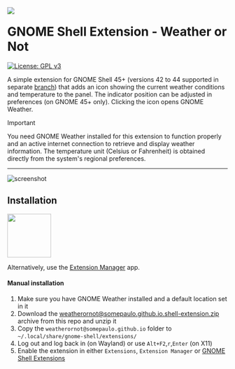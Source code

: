 <img align="left" src="https://gitlab.gnome.org/GNOME/gnome-weather/-/raw/main/data/icons/org.gnome.Weather.svg">

# GNOME Shell Extension - Weather or Not

[![License: GPL v3](https://img.shields.io/badge/License-GPL%20v3-blue.svg)](https://www.gnu.org/licenses/gpl-3.0)

A simple extension for GNOME Shell 45+ (versions 42 to 44 supported in separate [branch](https://github.com/somepaulo/GNOME-Shell-extension-Weather-or-Not/tree/42-44)) that adds an icon showing the current weather conditions and temperature to the panel. The indicator position can be adjusted in preferences (on GNOME 45+ only). Clicking the icon opens GNOME Weather.

> [!IMPORTANT]
> You need GNOME Weather installed for this extension to function properly and an active internet connection to retrieve and display weather information.
> The temperature unit (Celsius or Fahrenheit) is obtained directly from the system's regional preferences.
______

![screenshot](https://github.com/somepaulo/GNOME-Shell-extension-Weather-or-Not/assets/15643750/f936179b-3f69-4c77-b4a1-1b3cc6c3b133)

## Installation
[<img src="https://user-images.githubusercontent.com/15643750/212080370-77899e64-bae8-43f1-b67a-fc946785c4b3.png" height="100">](https://extensions.gnome.org/extension/5660/weather-or-not/)

Alternatively, use the [Extension Manager](https://github.com/mjakeman/extension-manager) app.

#### Manual installation
1. Make sure you have GNOME Weather installed and a default location set in it
2. Download the [weatherornot@somepaulo.github.io.shell-extension.zip](https://github.com/somepaulo/GNOME-Shell-extension-Weather-or-Not/blob/main/weatherornot%40somepaulo.github.io.shell-extension.zip) archive from this repo and unzip it
3. Copy the `weatherornot@somepaulo.github.io` folder to `~/.local/share/gnome-shell/extensions/`
4. Log out and log back in (on Wayland) or use `Alt+F2`,`r`,`Enter` (on X11)
5. Enable the extension in either `Extensions`, `Extension Manager` or [GNOME Shell Extensions](https://extensions.gnome.org/local/)
